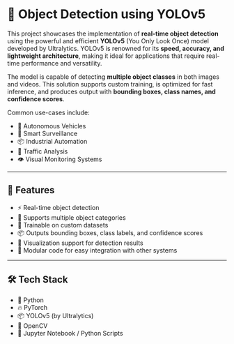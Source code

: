 # 🧠 Object Detection using YOLOv5

This project showcases the implementation of **real-time object detection** using the powerful and efficient **YOLOv5** (You Only Look Once) model developed by Ultralytics. YOLOv5 is renowned for its **speed, accuracy, and lightweight architecture**, making it ideal for applications that require real-time performance and versatility. 

The model is capable of detecting **multiple object classes** in both images and videos. This solution supports custom training, is optimized for fast inference, and produces output with **bounding boxes, class names, and confidence scores**.

Common use-cases include:
- 🚗 Autonomous Vehicles  
- 🧠 Smart Surveillance  
- 📦 Industrial Automation  
- 🚦 Traffic Analysis  
- 👁️ Visual Monitoring Systems

---

## 🚀 Features

- ⚡ Real-time object detection
- 🎯 Supports multiple object categories
- 🧪 Trainable on custom datasets
- 📦 Outputs bounding boxes, class labels, and confidence scores
- 📸 Visualization support for detection results
- 🧰 Modular code for easy integration with other systems

---

## 🛠️ Tech Stack

- 🐍 Python
- 🔥 PyTorch
- 📦 YOLOv5 (by Ultralytics)
- 🎥 OpenCV
- 🧪 Jupyter Notebook / Python Scripts
